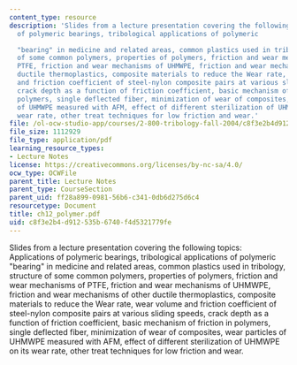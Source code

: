 ```yaml
---
content_type: resource
description: 'Slides from a lecture presentation covering the following topics: Applications
  of polymeric bearings, tribological applications of polymeric

  "bearing" in medicine and related areas, common plastics used in tribology, structure
  of some common polymers, properties of polymers, friction and wear mechanisms of
  PTFE, friction and wear mechanisms of UHMWPE, friction and wear mechanisms of other
  ductile thermoplastics, composite materials to reduce the Wear rate, wear volume
  and friction coefficient of steel-nylon composite pairs at various sliding speeds,
  crack depth as a function of friction coefficient, basic mechanism of friction in
  polymers, single deflected fiber, minimization of wear of composites, wear particles
  of UHMWPE measured with AFM, effect of different sterilization of UHMWPE on its
  wear rate, other treat techniques for low friction and wear.'
file: /ol-ocw-studio-app/courses/2-800-tribology-fall-2004/c8f3e2b4d912535b6740f4d5321779fe_ch12_polymer.pdf
file_size: 1112929
file_type: application/pdf
learning_resource_types:
- Lecture Notes
license: https://creativecommons.org/licenses/by-nc-sa/4.0/
ocw_type: OCWFile
parent_title: Lecture Notes
parent_type: CourseSection
parent_uid: ff28a899-0981-56b6-c341-0db6d275d6c4
resourcetype: Document
title: ch12_polymer.pdf
uid: c8f3e2b4-d912-535b-6740-f4d5321779fe
---
```

Slides from a lecture presentation covering the following topics: Applications of polymeric bearings, tribological applications of polymeric
"bearing" in medicine and related areas, common plastics used in tribology, structure of some common polymers, properties of polymers, friction and wear mechanisms of PTFE, friction and wear mechanisms of UHMWPE, friction and wear mechanisms of other ductile thermoplastics, composite materials to reduce the Wear rate, wear volume and friction coefficient of steel-nylon composite pairs at various sliding speeds, crack depth as a function of friction coefficient, basic mechanism of friction in polymers, single deflected fiber, minimization of wear of composites, wear particles of UHMWPE measured with AFM, effect of different sterilization of UHMWPE on its wear rate, other treat techniques for low friction and wear.
